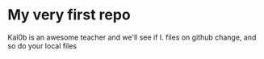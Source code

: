 # My very first repo

Kal0b is an awesome teacher and we'll see if I. files on github change, and so do your local files

